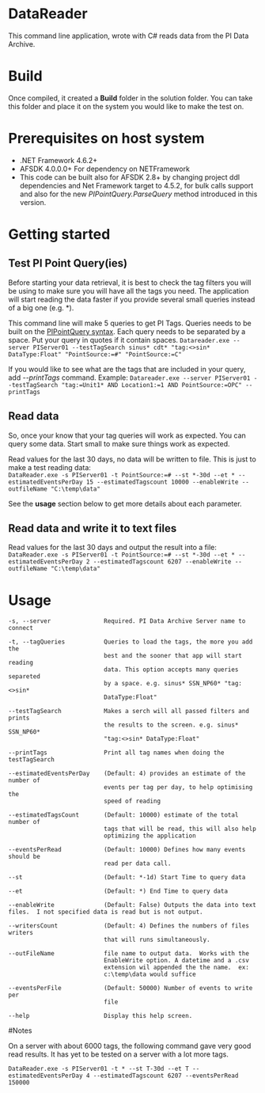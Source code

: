 # DataReader
This command line application, wrote with C# reads data from the PI Data Archive.  


# Build
Once compiled, it created a **Build** folder in the solution folder.  You can take this folder and place it on the system you would like to make the test on.

# Prerequisites on host system
* .NET Framework 4.6.2+
* AFSDK 4.0.0.0+ For dependency on NETFramework
* This code can be built also for AFSDK 2.8+ by changing project ddl dependencies and Net Framework target to 4.5.2, for bulk calls support and also for the new *PIPointQuery.ParseQuery* method introduced in this version.

# Getting started

## Test PI Point Query(ies)

Before starting your data retrieval, it is best to check the tag filters you will be using to make sure you will have all the tags you need.  The application will start reading the data faster if you provide several small queries instead of a big one (e.g. *).

This command line will make 5 queries to get PI Tags.  Queries needs to be built on the [PIPointQuery syntax][1].  Each query needs to be separated by a space.  Put your query in quotes if it contain spaces.
`Datareader.exe --server PIServer01 --testTagSearch sinus* cdt* "tag:<>sin* DataType:Float" "PointSource:=#" "PointSource:=C"`

If you would like to see what are the tags that are included in your query, add *--printTags* command.
Example:
`Datareader.exe --server PIServer01 --testTagSearch "tag:=Unit1* AND Location1:=1 AND PointSource:=OPC" --printTags`


## Read data
So, once your know that your tag queries will work as expected. You can query some data.  Start small to make sure things work as expected.

Read values for the last 30 days, no data will be written to file.  This is just to make a test reading data:  
`DataReader.exe -s PIServer01 -t PointSource:=# --st *-30d --et * --estimatedEventsPerDay 15 --estimatedTagscount 10000 --enableWrite --outfileName "C:\temp\data"`

See the **usage** section below to get more details about each parameter.

## Read data and write it to text files
Read values for the last 30 days and output the result into a file:  
`DataReader.exe -s PIServer01 -t PointSource:=# --st *-30d --et * --estimatedEventsPerDay 2 --estimatedTagscount 6207 --enableWrite --outfileName "C:\temp\data"`



# Usage



    -s, --server               Required. PI Data Archive Server name to connect

    -t, --tagQueries           Queries to load the tags, the more you add the
                               best and the sooner that app will start reading
                               data. This option accepts many queries separeted
                               by a space. e.g. sinus* SSN_NP60* "tag:<>sin*
                               DataType:Float"

    --testTagSearch            Makes a serch will all passed filters and prints
                               the results to the screen. e.g. sinus* SSN_NP60*
                               "tag:<>sin* DataType:Float"

    --printTags                Print all tag names when doing the testTagSearch

    --estimatedEventsPerDay    (Default: 4) provides an estimate of the number of
                               events per tag per day, to help optimising the
                               speed of reading

    --estimatedTagsCount       (Default: 10000) estimate of the total number of
                               tags that will be read, this will also help
                               optimizing the application

    --eventsPerRead            (Default: 10000) Defines how many events should be
                               read per data call.

    --st                       (Default: *-1d) Start Time to query data

    --et                       (Default: *) End Time to query data

    --enableWrite              (Default: False) Outputs the data into text files.  I not specified data is read but is not output.

    --writersCount             (Default: 4) Defines the numbers of files writers
                               that will runs simultaneously.

    --outFileName              file name to output data.  Works with the
                               EnableWrite option. A datetime and a .csv
                               extension wil appended the the name.  ex:
                               c:\temp\data would suffice

    --eventsPerFile            (Default: 50000) Number of events to write per
                               file

    --help                     Display this help screen.



#Notes

On a server with about 6000 tags, the following command gave very good read results.
It has yet to be tested on a server with a lot more tags.

`DataReader.exe -s PIServer01 -t * --st T-30d --et T --estimatedEventsPerDay 4 --estimatedTagscount 6207 --eventsPerRead 150000`


[1]:https://techsupport.osisoft.com/Documentation/PI-AF-SDK/html/b8fbb6da-7a4b-4570-a09d-7f2b85ed204d.htm
